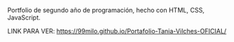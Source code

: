 Portfolio de segundo año de programación, hecho con HTML, CSS, JavaScript.

LINK PARA VER: https://99milo.github.io/Portafolio-Tania-Vilches-OFICIAL/

